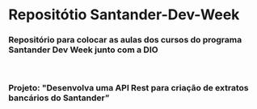 # Repositótio Santander-Dev-Week

### Repositório para colocar as aulas dos cursos do programa Santander Dev Week junto com a DIO

<br>

### Projeto: "Desenvolva uma API Rest para criação de extratos bancários do Santander”